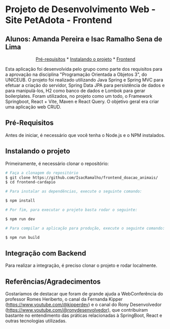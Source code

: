 <h1>Projeto de Desenvolvimento Web - Site PetAdota - Frontend</h1>

<h2>Alunos: Amanda Pereira e Isac Ramalho Sena de Lima</h2>

<p align="center">
  <a href="#pre-requisites">Pré-requisitos</a> *
  <a href="#how-to-use">Instalando o projeto</a> *
  <a href="#related">Frontend</a>
</p>

Esta aplicação foi desenvolvida pelo grupo como parte dos requisitos para a aprovação na disciplina "Programação Orientada a Objetos 3", do UNICEUB. O projeto foi realizado utilizando Java Spring e Spring MVC para efetuar a criação do servidor, Spring Data JPA para persistência de dados e para manipulá-los, H2 como banco de dados e Lombok para gerar boilerplates. Foram utilizados, no projeto como um todo, o Framework Springboot, React + Vite, Maven e React Query. O objetivo geral era criar uma aplicação web CRUD.
<h2 id="pre-requisites"> Pré-Requisitos</h2> 

Antes de iniciar, é necessário que você tenha o Node.js e o NPM instalados.

<h2 id="how-to-use"> Instalando o projeto</h2>

Primeiramente, é necessário clonar o repositório:

```bash
# Faça a clonagem do repositório
$ git clone https://github.com/IsacRamalho/frontend_doacao_animais/
$ cd frontend-cardapio

# Para instalar as dependências, execute o seguinte comando:

$ npm install

# Por fim, para executar o projeto basta rodar o seguinte:

$ npm run dev

# Para compilar a aplicação para produção, execute o seguinte comando:

$ npm run build

```

<h2 id="related"> Integração com Backend</h2>

Para realizar a integração, é preciso clonar o projeto e rodar localmente.

<h2 id="related"> Referências/Agradecimentos</h2>

Gostaríamos de destacar que foram de grande ajuda a WebConferência do professor Romes Heriberto, o canal da Fernanda Kipper (https://www.youtube.com/@kipperdev) e o canal do Rony Desenvolvedor (https://www.youtube.com/@ronydesenvolvedor), que contribuíram bastante no entendimento das práticas relacionadas à SpringBoot, React e outras tecnologias utilizadas.
